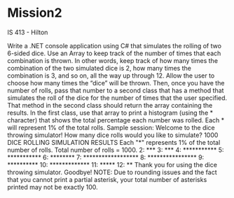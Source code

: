 # Mission2
IS 413 - Hilton

Write a .NET console application using C# that simulates the rolling of two 6-sided dice. Use an
Array to keep track of the number of times that each combination is thrown. In other words,
keep track of how many times the combination of the two simulated dice is 2, how many times
the combination is 3, and so on, all the way up through 12.
Allow the user to choose how many times the “dice” will be thrown. Then, once you have the
number of rolls, pass that number to a second class that has a method that simulates the roll of
the dice for the number of times that the user specified. That method in the second class should
return the array containing the results. In the first class, use that array to print a histogram (using
the * character) that shows the total percentage each number was rolled. Each * will represent
1% of the total rolls.
Sample session:
Welcome to the dice throwing simulator!
How many dice rolls would you like to simulate? 1000
DICE ROLLING SIMULATION RESULTS
Each "*" represents 1% of the total number of rolls.
Total number of rolls = 1000.
2: ***
3: ***
4: ***********
5: ***********
6: ********
7: ******************
8: ****************
9: **********
10: *************
11: *****
12: **
Thank you for using the dice throwing simulator. Goodbye!
NOTE: Due to rounding issues and the fact that you cannot print a partial asterisk, your total
number of asterisks printed may not be exactly 100.
